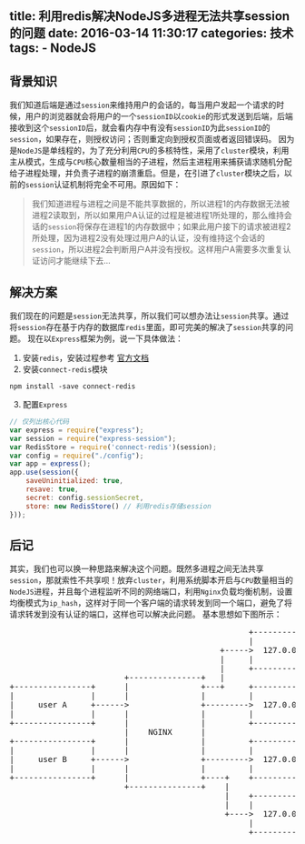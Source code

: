 title: 利用redis解决NodeJS多进程无法共享session的问题
date: 2016-03-14 11:30:17
categories: 技术
tags:
    - NodeJS
---
## 背景知识
我们知道后端是通过`session`来维持用户的会话的，每当用户发起一个请求的时候，用户的浏览器就会将用户的一个`sessionID`以`cookie`的形式发送到后端，后端接收到这个`sessionID`后，就会看内存中有没有`sessionID`为此`sessionID`的`session`，如果存在，则授权访问；否则重定向到授权页面或者返回错误码。
因为是`NodeJS`是单线程的，为了充分利用`CPU`的多核特性，采用了`cluster`模块，利用主从模式，生成与`CPU`核心数量相当的子进程，然后主进程用来捕获请求随机分配给子进程处理，并负责子进程的崩溃重启。但是，在引进了`cluster`模块之后，以前的`session`认证机制将完全不可用。原因如下：
>我们知道进程与进程之间是不能共享数据的，所以进程1的内存数据无法被进程2读取到，所以如果用户A认证的过程是被进程1所处理的，那么维持会话的`session`将保存在进程1的内存数据中；如果此用户接下的请求被进程2所处理，因为进程2没有处理过用户A的认证，没有维持这个会话的`session`，所以进程2会判断用户A并没有授权。这样用户A需要多次重复认证访问才能继续下去...

<!--more -->
## 解决方案
我们现在的问题是`session`无法共享，所以我们可以想办法让`session`共享。通过将`session`存在基于内存的数据库`redis`里面，即可完美的解决了`session`共享的问题。
现在以`Express`框架为例，说一下具体做法：
1. 安装`redis`，安装过程参考 [ 官方文档 ](http://redis.io/download)
2. 安装`connect-redis`模块
```shell
npm install -save connect-redis
```
3. 配置`Express`
``` JavaScript
// 仅列出核心代码
var express = require("express");
var session = require("express-session");
var RedisStore = require('connect-redis')(session);
var config = require("./config");
var app = express();
app.use(session({
	saveUninitialized: true,
	resave: true,
	secret: config.sessionSecret,
	store: new RedisStore() // 利用redis存储session
}));
```
## 后记
其实，我们也可以换一种思路来解决这个问题。既然多进程之间无法共享`session`，那就索性不共享呗！放弃`cluster`，利用系统脚本开启与`CPU`数量相当的`NodeJS`进程，并且每个进程监听不同的网络端口，利用`Nginx`负载均衡机制，设置均衡模式为`ip_hash`，这样对于同一个客户端的请求转发到同一个端口，避免了将请求转发到没有认证的端口，这样也可以解决此问题。
基本思想如下图所示：
<pre>
                                                  +-------------------+
                                                  |                   |
                                            +----->  127.0.0.1:3000   |
                                            |     |                   |
                                            |     +-------------------+
                        +---------------+   |
+----------------+      |               +---+     +-------------------+
|                |      |               |         |                   |
|     user A     +------>               +--------->  127.0.0.1:3001   |
|                |      |               |         |                   |
+----------------+      |               |         +-------------------+
                        |    NGINX      |
+----------------+      |               |         +-------------------+
|                |      |               |         |                   |
|     user B     +------>               +--------->  127.0.0.1:3002   |
|                |      |               |         |                   |
+----------------+      |               +----+    +-------------------+
                        +---------------+    |
                                             |    +-------------------+
                                             |    |                   |
                                             +---->  127.0.0.1:3003   |
                                                  |                   |
                                                  +-------------------+

</pre>
